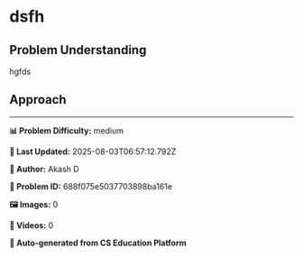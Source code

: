 # dsfh

## Problem Understanding

hgfds

## Approach



---

**📊 Problem Difficulty:** medium

**📝 Last Updated:** 2025-08-03T06:57:12.792Z

**👤 Author:** Akash D

**🔢 Problem ID:** 688f075e5037703898ba161e

**🖼️ Images:** 0

**🎥 Videos:** 0

**🔄 Auto-generated from CS Education Platform**
